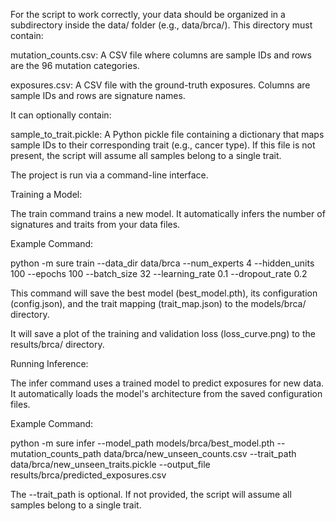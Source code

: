 For the script to work correctly, your data should be organized in a subdirectory inside the data/ folder (e.g., data/brca/). This directory must contain:

mutation_counts.csv: A CSV file where columns are sample IDs and rows are the 96 mutation categories.

exposures.csv: A CSV file with the ground-truth exposures. Columns are sample IDs and rows are signature names.

It can optionally contain:

sample_to_trait.pickle: A Python pickle file containing a dictionary that maps sample IDs to their corresponding trait (e.g., cancer type). If this file is not present, the script will assume all samples belong to a single trait.



The project is run via a command-line interface.


Training a Model:

The train command trains a new model. It automatically infers the number of signatures and traits from your data files.

Example Command:

python -m sure train --data_dir data/brca --num_experts 4 --hidden_units 100 --epochs 100 --batch_size 32 --learning_rate 0.1 --dropout_rate 0.2

This command will save the best model (best_model.pth), its configuration (config.json), and the trait mapping (trait_map.json) to the models/brca/ directory.

It will save a plot of the training and validation loss (loss_curve.png) to the results/brca/ directory.


Running Inference:

The infer command uses a trained model to predict exposures for new data. It automatically loads the model's architecture from the saved configuration files.

Example Command:

python -m sure infer --model_path models/brca/best_model.pth --mutation_counts_path data/brca/new_unseen_counts.csv --trait_path data/brca/new_unseen_traits.pickle --output_file results/brca/predicted_exposures.csv

The --trait_path is optional. If not provided, the script will assume all samples belong to a single trait.
